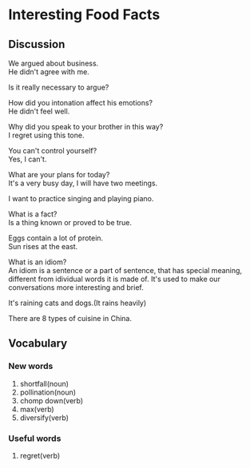 # Interesting Food Facts
## Discussion 
We argued about business.  
He didn't agree with me.  

Is it really necessary to argue?  

How did you intonation affect his emotions?  
He didn't feel well.  

Why did you speak to your brother in this way?  
I regret using this tone.  

You can't control yourself?  
Yes, I can't.  

What are your plans for today?  
It's a very busy day, I will have two meetings.   

I want to practice singing and playing piano.  

What is a fact?  
Is a thing known or proved to be true.  

Eggs contain a lot of protein.  
Sun rises at the east.  

What is an idiom?  
An idiom is a sentence or a part of sentence, that has special meaning, different from idividual words it is made of. It's used to make our conversations more interesting and brief.  

It's raining cats and dogs.(It rains heavily)  

There are 8 types of cuisine in China.  

 
## Vocabulary
### New words
1. shortfall(noun)
1. pollination(noun)
1. chomp down(verb)
1. max(verb)
1. diversify(verb)
### Useful words
1. regret(verb)
